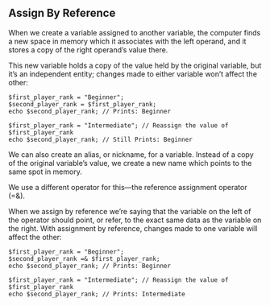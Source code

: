 ## Assign By Reference

When we create a variable assigned to another variable, the computer finds a new space in memory which it associates with the left operand, and it stores a copy of the right operand’s value there.

This new variable holds a copy of the value held by the original variable, but it’s an independent entity; changes made to either variable won’t affect the other:

```
$first_player_rank = "Beginner";
$second_player_rank = $first_player_rank;
echo $second_player_rank; // Prints: Beginner

$first_player_rank = "Intermediate"; // Reassign the value of $first_player_rank
echo $second_player_rank; // Still Prints: Beginner

```

We can also create an alias, or nickname, for a variable. Instead of a copy of the original variable’s value, we create a new name which points to the same spot in memory.

We use a different operator for this—the reference assignment operator (=&).

When we assign by reference we’re saying that the variable on the left of the operator should point, or refer, to the exact same data as the variable on the right. With assignment by reference, changes made to one variable will affect the other:

```
$first_player_rank = "Beginner";
$second_player_rank =& $first_player_rank;
echo $second_player_rank; // Prints: Beginner

$first_player_rank = "Intermediate"; // Reassign the value of $first_player_rank
echo $second_player_rank; // Prints: Intermediate

```
